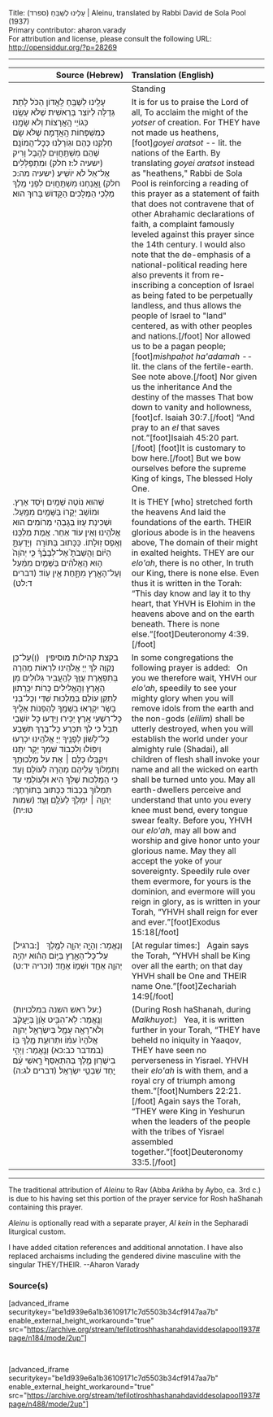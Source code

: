 <html>
<head></head>
<body>
Title: עָלֵינוּ לְשַׁבֵּחַ (ספרד)‏ | Aleinu, translated by Rabbi David de Sola Pool (1937)<br />
Primary contributor: aharon.varady<br />
For attribution and license, please consult the following URL: <a href="http://opensiddur.org/?p=28269">http://opensiddur.org/?p=28269</a>
<p />
<hr />

<table style="margin-left: auto;margin-right: auto;" class="draggable">
<thead><tr><th id="x" style="text-align: right;">Source (Hebrew)</th><th style="text-align: left;">Translation (English)</th></tr></thead>
<tbody>
<tr><td style="vertical-align:top;" width="46%">
<div class="liturgy"><span lang="he">

</span></div></td>
 
<td style="vertical-align:top;" width="53%">
<div class="english">
<span class="instruction">Standing</span> 
</div></td></tr>


<tr><td style="vertical-align:top;" width="46%">
<div class="liturgy"><span lang="he">
עָלֵֽינוּ לְשַׁבֵּֽחַ לַֽאֲדוֹן הַכֹּל 
לָתֵת גְּדֻלָּה לְיוֹצֵר בְּרֵאשִׁית׃
שֶׁלֹּא עָשָֽׂנוּ כְּגוֹיֵי הָֽאֲרָצוֹת 
וְלֹא שָׂמָֽנוּ כְּמִשְׁפְּחוֹת הָֽאֲדָמָה׃
שֶׁלֹּא שָׂם חֶלְקֵֽנוּ כָּהֶם 
וגֽוֹרָלֵנוּ כְּכׇל־הֲמוֹנָֽם׃
שֶׁהֵם מִשְׁתַּֽחֲוִים לְהֶֽבֶל וָרִיק <span class="citation">(ישעיה ל:ז חלק)</span> 
וּמִתְפַּלְּלִים אֶל־אֵל לֹא יוֹשִֽׁיעַ׃ <span class="citation">(ישעיה מה:כ חלק)</span>
וַֽאֲנַחְנוּ מִשְׁתַּֽחֲוִים לִפְנֵי מֶֽלֶךְ מַלְכֵי הַמְּלָכִים 
הַקָּדוֹשׁ בָּרוּךְ הוּא׃
</span></div></td>
 
<td style="vertical-align:top;" width="53%">
<div class="english">
It is for us to praise the Lord of all, 
To acclaim the might of the <em>yotser</em> of creation. 
For THEY have not made us heathens,[foot]<em>goyei aratsot</em> -- lit. the nations of the Earth. By translating <em>goyei aratsot</em> instead as "heathens," Rabbi de Sola Pool is reinforcing a reading of this prayer as a statement of faith that does not contravene that of other Abrahamic declarations of faith, a complaint famously leveled against this prayer since the 14th century. I would also note that the de-emphasis of a national-political reading here also prevents it from re-inscribing a conception of Israel as being fated to be perpetually landless, and thus allows the people of Israel to "land" centered, as with other peoples and nations.[/foot] 
Nor allowed us to be a pagan people;[foot]<em>mishpaḥot ha'adamah</em> -- lit. the clans of the fertile-earth. See note above.[/foot]  
Nor given us the inheritance 
And the destiny of the masses 
That bow down to vanity and hollowness,[foot]cf. Isaiah 30:7.[/foot] 
“And pray to an <em>el</em> that saves not.”[foot]Isaiah 45:20 part.[/foot]
[foot]It is customary to bow here.[/foot] But we bow ourselves before the supreme King of kings, 
The blessed Holy One. 
</div></td></tr>


<tr><td style="vertical-align:top;" width="46%">
<div class="liturgy"><span lang="he">
שֶׁהוּא נוֹטֶה שָׁמַֽיִם 
וְיֹסֵד אָרֶץ. 
וּמוֹשַׁב יְקָרוֹ בַּשָּׁמַֽיִם מִמַּֽעַל. 
וּשְׁכִינַת עֻזּוֹ בְּגׇבְהֵי מְרוֹמִים׃ 
הוּא אֱלֹהֵֽינוּ וְאֵין עוֹד אַחֵר. 
אֱמֶת מַלְכֵּֽנוּ וְאֶֽפֶס זֽוּלָתוֹ. 
כַּכָּתוּב בַּתּוֹרָה׃ 
וְיָדַעְתָּ֣ הַיּ֗וֹם 
וַהֲשֵׁבֹתָ֮ אֶל־לְבָבֶ֒ךָ֒ 
כִּ֤י יְהֹוָה֙ ה֣וּא הָֽאֱלֹהִ֔ים
בַּשָּׁמַ֣יִם מִמַּ֔עַל
וְעַל־הָאָ֖רֶץ מִתָּ֑חַת 
אֵ֖ין עֽוֹד׃ <span class="citation">(דברים ד:לט)</span>
</span></div></td>
 
<td style="vertical-align:top;">
<div class="english">
It is THEY [who] stretched forth the heavens 
And laid the foundations of the earth. 
THEIR glorious abode is in the heavens above, 
The domain of their might in exalted heights. 
THEY are our <em>elo'ah</em>, there is no other, 
In truth our King, there is none else. 
Even thus it is written in the Torah: 
“This day know 
and lay it to thy heart, 
that YHVH is Elohim
in the heavens above 
and on the earth beneath. 
There is none else.”[foot]Deuteronomy 4:39.[/foot]
</div></td></tr>


<tr><td style="vertical-align:top;">
<div class="liturgy"><span lang="he">
<span class="instruction">בקצת קהילות מוסיפין</span>
&nbsp;
(וְ)עַל־כֵּן נְקַוֶּה לְּךָ יְיָ אֱלֹהֵֽינוּ 
לִרְאוֹת מְהֵרָה בְּתִפְאֶֽרֶת עֻזֶּֽךָ 
לְהַֽעֲבִיר גִּלּוּלִים מִן הָאָֽרֶץ 
וְהָֽאֱלִילִים כָּרוֹת יִכָּֽרֵתוּן
לְתַקֵּן עוֹלָם בְּמַלְכוּת שַׁדַּי‏
וְכׇל־בְּנֵי בָשָׂר יִקְרְאוּ בִשְׁמֶֽךָ 
לְהַפְנוֹת אֵלֶֽיךָ כׇּל־רִשְׁעֵי אָֽרֶץ׃
יַכִּֽירוּ וְיֵֽדְעוּ כׇּל יוֹשְׁבֵי תֵבֵֽל 
כִּי לְךָ תִּכְרַע כׇּל־בֶּֽרֶךְ תִּשָּׁבַע כׇּל־לָשׁוֹן׃
לְפָנֶֽיךָ יְיָ אֱלֹהֵֽינוּ יִכְרְעוּ וְיִפּֽוֹלוּ 
וְלִכְבוֹד שִׁמְךָ יְקָר יִתֵּֽנוּ
וִיקַבְּלוּ כֻלָּם ׀ אֶת עֹל מַלְכוּתֶֽךָ 
וְתִמְלוֹךְ עֲלֵיהֶם מְהֵרָה לְעוֹלָם וָעֶד׃
כִּי הַמַּלְכוּת שֶׁלְּךָ הִיא 
וּלְעֽוֹלְמֵי עַד תִּמְלוֹךְ בְּכָבוֹד׃‏
כַּכָּתוּב בְּתוֹרָתֶךָ:  
יְהוָ֥ה ׀ יִמְלֹ֖ךְ לְעֹלָ֥ם וָעֶֽד׃ <span class="citation">(שמות טו:יח)</span>‏
</span></div></td>
 
<td style="vertical-align:top;">
<div class="english">
<span class="instruction">In some congregations the following prayer is added:</span>
&nbsp;
On you we therefore wait, YHVH our <em>elo'ah</em>, 
speedily to see your mighty glory 
when you will remove idols from the earth 
and the non-gods (<em>elilim</em>) shall be utterly destroyed, 
when you will establish the world under your almighty rule (Shadai), 
all children of flesh shall invoke your name 
and all the wicked on earth shall be turned unto you. 
May all earth-dwellers perceive and understand that unto you 
every knee must bend, every tongue swear fealty. 
Before you, YHVH our <em>elo'ah</em>, may all bow and worship 
and give honor unto your glorious name. 
May they all accept the yoke of your sovereignty. 
Speedily rule over them evermore, 
for yours is the dominion, 
and evermore will you reign in glory, 
as is written in your Torah, 
“YHVH shall reign for ever and ever.”[foot]Exodus 15:18[/foot]&nbsp;
</div></td></tr>


<tr><td style="vertical-align:top;">
<div class="liturgy"><span lang="he">
<span class="instruction">[ברגיל:]</span>
&nbsp;
וְנֶאֱמַר:‏ 
וְהָיָ֧ה יְהוָ֛ה לְמֶ֖לֶךְ עַל־כָּל־הָאָ֑רֶץ
בַּיּ֣וֹם הַה֗וּא יִהְיֶ֧ה יְהוָ֛ה אֶחָ֖ד
וּשְׁמ֥וֹ אֶחָֽד׃ <span class="citation">(זכריה יד:ט)‏</span>‏
</span></div></td>
 
<td style="vertical-align:top;">
<div class="english">
<span class="instruction">[At regular times:]</span> 
&nbsp;
Again says the Torah, 
“YHVH shall be King over all the earth; 
on that day YHVH shall be One 
and THEIR name One.”[foot]Zechariah 14:9[/foot]
</div></td></tr>


<tr><td style="vertical-align:top;">
<div class="liturgy"><span lang="he">
<span class="instruction">(על ראש השנה במלכויות:)</span>
&nbsp;
וְנֶֽאֱמַר:‏ 
לֹֽא־הִבִּ֥יט אָ֙וֶן֙ בְּיַעֲקֹ֔ב 
וְלֹא־רָאָ֥ה עָמָ֖ל בְּיִשְׂרָאֵ֑ל 
יְהוָ֤ה אֱלֹהָיו֙ עִמּ֔וֹ 
וּתְרוּעַ֥ת מֶ֖לֶךְ בּֽוֹ׃ <span class="citation">(במדבר כב:כא)‏</span>‏
וְנֶֽאֱמַר:‏ 
וַיְהִ֥י בִישֻׁר֖וּן מֶ֑לֶךְ 
בְּהִתְאַסֵּף֙ רָ֣אשֵׁי עָ֔ם יַ֖חַד שִׁבְטֵ֥י יִשְׂרָאֵֽל׃ <span class="citation">(דברים לג:ה)‏</span>‏
</span></div></td>
 
<td style="vertical-align:top;">
<div class="english">
<span class="instruction">(During Rosh haShanah, during <em>Malkhuyot</em>:)</span> 
&nbsp;
Yea, it is written further in your Torah, 
“THEY have beheld no iniquity in Yaaqov, 
THEY have seen no perverseness in Yisrael. 
YHVH their <em>elo'ah</em> is with them, 
and a royal cry of triumph among them.”[foot]Numbers 22:21.[/foot]
Again says the Torah, 
“THEY were King in Yeshurun 
when the leaders of the people with the tribes of Yisrael assembled together.”[foot]Deuteronomy 33:5.[/foot]
</div></td></tr>
</tbody></table>

<hr />

The traditional attribution of <em>Aleinu</em> to Rav (Abba Arikha by Aybo, ca. 3rd c.) is due to his having set this portion of the prayer service for Rosh haShanah containing this prayer.

<em>Aleinu</em> is optionally read with a separate prayer, <em>Al kein</em> in the Sepharadi liturgical custom.

I have added citation references and additional annotation. I have also replaced archaisms including the gendered divine masculine with the singular THEY/THEIR. --Aharon Varady

<h3>Source(s)</h3>

[advanced_iframe securitykey="be1d939e6a1b36109171c7d5503b34cf9147aa7b" enable_external_height_workaround="true" src="https://archive.org/stream/tefilotlroshhashanahdaviddesolapool1937#page/n184/mode/2up"]

&nbsp;

[advanced_iframe securitykey="be1d939e6a1b36109171c7d5503b34cf9147aa7b" enable_external_height_workaround="true" src="https://archive.org/stream/tefilotlroshhashanahdaviddesolapool1937#page/n488/mode/2up"]
</body>
</html>